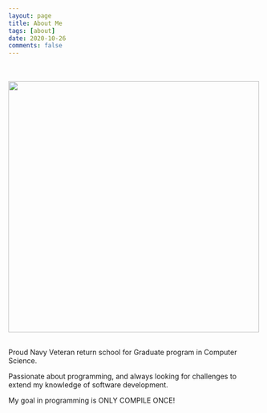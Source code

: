 ```yaml
---
layout: page
title: About Me
tags: [about]
date: 2020-10-26
comments: false
---
```


 <br><br>
<img src="https://pbs.twimg.com/profile_images/2254967734/Icon512.png" style="width: 500px">
<br><br>

<p>Proud Navy Veteran return school for Graduate program in Computer Science.</p>
<p>Passionate about programming, and always looking for challenges to extend my knowledge of software development.</p>
<p>My goal in programming is ONLY COMPILE ONCE!</p>



